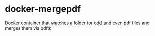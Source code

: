 # docker-mergepdf
Docker container that watches a folder for odd and even pdf files and merges them via pdftk
